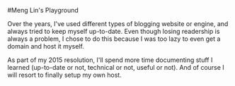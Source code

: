 #Meng Lin's Playground

Over the years, I've used different types of blogging website or engine, and always tried to keep myself up-to-date. Even though losing readership is always a problem, I chose to do this because I was too lazy to even get a domain and host it myself. 

As part of my 2015 resolution, I'll spend more time documenting stuff I learned (up-to-date or not, technical or not, useful or not). And of course I will resort to finally setup my own host. 
